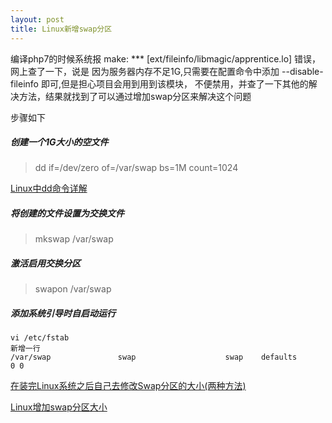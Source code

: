 ```yaml
---
layout: post
title: Linux新增swap分区
---
```


编译php7的时候系统报 make: *** [ext/fileinfo/libmagic/apprentice.lo] 错误，网上查了一下，说是 
因为服务器内存不足1G,只需要在配置命令中添加 --disable-fileinfo 即可,但是担心项目会用到用到该模块，
不便禁用，并查了一下其他的解决方法，结果就找到了可以通过增加swap分区来解决这个问题
<!-- more -->
步骤如下 

##### 创建一个1G大小的空文件
> dd if=/dev/zero of=/var/swap bs=1M count=1024

[Linux中dd命令详解](http://blog.csdn.net/xizaihui/article/details/53307578)

##### 将创建的文件设置为交换文件
> mkswap /var/swap 

##### 激活启用交换分区
> swapon /var/swap 

##### 添加系统引导时自启动运行
    
    vi /etc/fstab
    新增一行
    /var/swap               swap                    swap    defaults        0 0 

[在装完Linux系统之后自己去修改Swap分区的大小(两种方法) ](http://blog.itpub.net/29440247/viewspace-1445502/)

[Linux增加swap分区大小](http://blog.csdn.net/zhouzme/article/details/19578025)